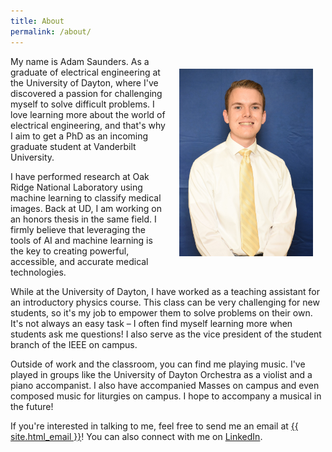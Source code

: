 ```yaml
---
title: About
permalink: /about/
---
```


<style>
    .headshot {
        width: auto;
        height: 300px;
        float: right;
        padding: 20px
    }
</style>
<img src="/assets/images/headshot.jpg" class="headshot">

My name is Adam Saunders. As a graduate of electrical engineering at the University of Dayton, where I've discovered a passion for challenging myself to solve difficult problems. I love learning more about the world of electrical engineering, and that's why I aim to get a PhD as an incoming graduate student at Vanderbilt University.

I have performed research at Oak Ridge National Laboratory using machine learning to classify medical images. Back at UD, I am working on an honors thesis in the same field. I firmly believe that leveraging the tools of AI and machine learning is the key to creating powerful, accessible, and accurate medical technologies.

While at the University of Dayton, I have worked as a teaching assistant for an introductory physics course. This class can be very challenging for new students, so it's my job to empower them to solve problems on their own. It's not always an easy task – I often find myself learning more when students ask me questions! I also serve as the vice president of the student branch of the IEEE on campus.

Outside of work and the classroom, you can find me playing music. I've played in groups like the University of Dayton Orchestra as a violist and a piano accompanist. I also have accompanied Masses on campus and even composed music for liturgies on campus. I hope to accompany a musical in the future!

If you're interested in talking to me, feel free to send me an email at <a class="u-email" href="mailto:{{ site.email  }}">{{ site.html_email }}</a>! You can also connect with me on <a href="https://www.linkedin.com/in/{{ site.linkedin_username| cgi_escape | escape }}">LinkedIn</a>.
